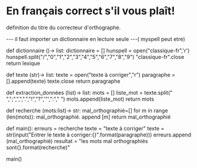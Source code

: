 # En français correct s'il vous plaît!
definition du titre du correcteur d'orthographe.

--- il faut importer un dictionnaire en lecture seule ---( myspell peut etre)

def dictionnaire ()-> list:
   dictionnaire = []
   hunspell = open("classique-fr",'r')
   hunspell.split("/","0","1","2","3","4","5","6","7","8","9")
   "classique-fr".close 
   return lexique
   
   
def texte (str)-> list:
   texte = open("texte à corriger","r")
  paragraphe = [].append(texte)
  texte.close
  return paragraphe
  
def extraction_données (list)-> list:
  mots = [] 
  liste_mot = texte.split(" ",";",",",".","!","?",'"',":"," ")
  mots.append(liste_mot)
  return mots
  
def recherche (mots:list)-> str:
  mal_orthographié=[]
  for m in range (len(mots)):
    mal_orthographié. append [m]
  return mal_orthographié
  
def main():
  erreurs = recherche
  texte = "texte à corriger"
  texte = str(input("Entrer le texte à corriger:{}".format(paragraphe)))
  erreurs.append (mal_orthographié)
  resultat = "les mots mal orthographiés sont{}.format(recherche)"



main()
